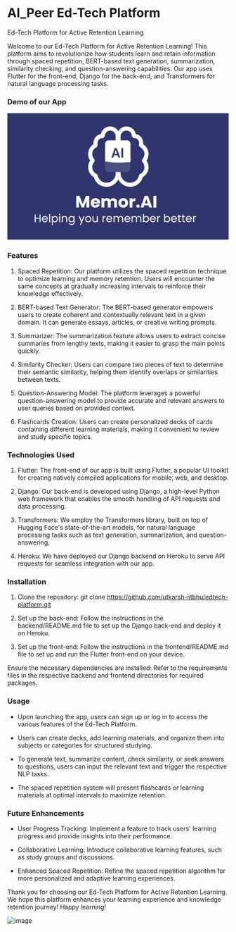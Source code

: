 # AI_Peer Ed-Tech Platform
Ed-Tech Platform for Active Retention Learning

Welcome to our Ed-Tech Platform for Active Retention Learning! This platform aims to revolutionize how students learn and retain information through spaced repetition, BERT-based text generation, summarization, similarity checking, and question-answering capabilities. Our app uses Flutter for the front-end, Django for the back-end, and Transformers for natural language processing tasks.

### Demo of our App

[![Video Thumbnail](https://github.com/utkarsh-iitbhu/AI-Peer-EdTech/blob/main/memor.jpg)](https://www.youtube.com/watch?v=qk54SFoU4wk)


### Features

1. Spaced Repetition: Our platform utilizes the spaced repetition technique to optimize learning and memory retention. Users will encounter the same concepts at gradually increasing intervals to reinforce their knowledge effectively.

2. BERT-based Text Generator: The BERT-based generator empowers users to create coherent and contextually relevant text in a given domain. It can generate essays, articles, or creative writing prompts.

3. Summarizer: The summarization feature allows users to extract concise summaries from lengthy texts, making it easier to grasp the main points quickly.

4. Similarity Checker: Users can compare two pieces of text to determine their semantic similarity, helping them identify overlaps or similarities between texts.

5. Question-Answering Model: The platform leverages a powerful question-answering model to provide accurate and relevant answers to user queries based on provided context.

6. Flashcards Creation: Users can create personalized decks of cards containing different learning materials, making it convenient to review and study specific topics.

### Technologies Used

1. Flutter: The front-end of our app is built using Flutter, a popular UI toolkit for creating natively compiled applications for mobile, web, and desktop.

2. Django: Our back-end is developed using Django, a high-level Python web framework that enables the smooth handling of API requests and data processing.

3. Transformers: We employ the Transformers library, built on top of Hugging Face's state-of-the-art models, for natural language processing tasks such as text generation, summarization, and question-answering.

4. Heroku: We have deployed our Django backend on Heroku to serve API requests for seamless integration with our app.

### Installation

1. Clone the repository: git clone https://github.com/utkarsh-iitbhu/edtech-platform.git

2. Set up the back-end: Follow the instructions in the backend/README.md file to set up the Django back-end and deploy it on Heroku.

3. Set up the front-end: Follow the instructions in the frontend/README.md file to set up and run the Flutter front-end on your device.

Ensure the necessary dependencies are installed: Refer to the requirements files in the respective backend and frontend directories for required packages.

### Usage
* Upon launching the app, users can sign up or log in to access the various features of the Ed-Tech Platform.

* Users can create decks, add learning materials, and organize them into subjects or categories for structured studying.

* To generate text, summarize content, check similarity, or seek answers to questions, users can input the relevant text and trigger the respective NLP tasks.

* The spaced repetition system will present flashcards or learning materials at optimal intervals to maximize retention.

### Future Enhancements
* User Progress Tracking: Implement a feature to track users' learning progress and provide insights into their performance.

* Collaborative Learning: Introduce collaborative learning features, such as study groups and discussions.

* Enhanced Spaced Repetition: Refine the spaced repetition algorithm for more personalized and adaptive learning experiences.

Thank you for choosing our Ed-Tech Platform for Active Retention Learning. We hope this platform enhances your learning experience and knowledge retention journey! Happy learning!

![image](https://github.com/utkarsh-iitbhu/AI-Peer-EdTech/assets/84759422/a50e132d-f8d6-4c23-b210-196366bbca0a)

